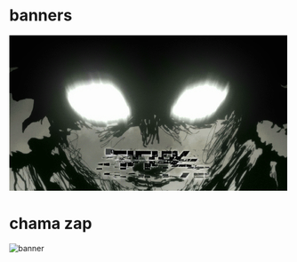 # banners
![banner](https://github.com/cychrisfds/banners/blob/main/f7f6ab6b108095cc7181819f43673166.gif)


# chama zap

![banner](wa.me//558196207906)
